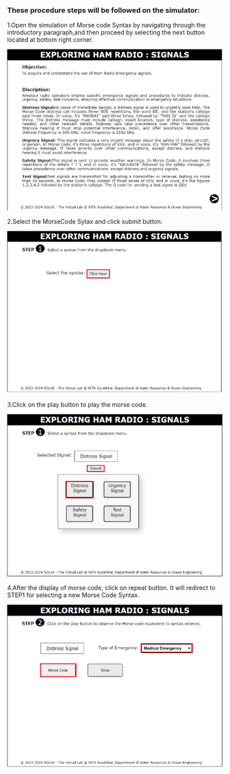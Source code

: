 ### These procedure steps will be followed on the simulator:

1.Open the simulation of Morse code Syntax by navigating through the introductory paragraph,and then proceed by selecting the next button located at bottom right corner.

![image1](images/image1.png)  

2.Select the MorseCode Sytax and click submit button.

![image2](images/image2.png)

3.Click on the play button to play the morse code.

![image3](images/image3.png)

4.After the display of morse code, click on repeat button. It will redirect to STEP1 for selecting a new Morse Code Syntax.

 ![image4](images/image4.png)
 
